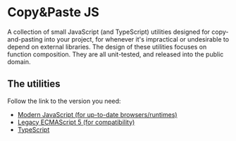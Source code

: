 # Copy&Paste JS

A collection of small JavaScript (and TypeScript) utilities designed for copy-and-pasting into your project, for whenever it's impractical or undesirable to depend on external libraries. The design of these utilities focuses on function composition. They are all unit-tested, and released into the public domain.

## The utilities

Follow the link to the version you need:

- [Modern JavaScript (for up-to-date browsers/runtimes)](./modern-js.md)
- [Legacy ECMAScript 5 (for compatibility)](./legacy-js.md)
- [TypeScript](./typescript.md)
